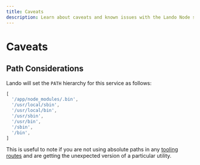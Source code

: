 ```yaml
---
title: Caveats
description: Learn about caveats and known issues with the Lando Node service.
---
```


# Caveats

## Path Considerations

Lando will set the `PATH` hierarchy for this service as follows:

```js
[
  '/app/node_modules/.bin',
  '/usr/local/sbin',
  '/usr/local/bin',
  '/usr/sbin',
  '/usr/bin',
  '/sbin',
  '/bin',
]
```

This is useful to note if you are not using absolute paths in any [tooling routes](https://docs.lando.dev/core/v3/tooling.html) and are getting the unexpected version of a particular utility.
